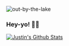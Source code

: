 ![out-by-the-lake](https://user-images.githubusercontent.com/911283/125841793-30a6ed09-5dbe-4c8b-9562-e6bded44734e.jpg)

### Hey-yo! 👋🏻

[![Justin's Github Stats](https://github-readme-stats.vercel.app/api?username=kopepasah&count_private=true&show_icons=true)](https://github.com/kopepasah)
